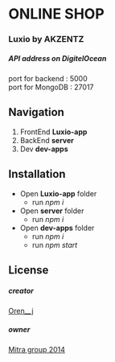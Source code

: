 # ONLINE SHOP
### Luxio by AKZENTZ
##### API address on DigitelOcean 
port for backend : 5000<br>
port for MongoDB : 27017

## Navigation
1. FrontEnd **Luxio-app**
2. BackEnd **server**
3. Dev **dev-apps**

## Installation
- Open **Luxio-app** folder
    - run *npm i*
- Open **server** folder
    - run *npm i*
- Open **dev-apps** folder
    - run *npm i*
    - run *npm start*

## License
##### creator
[Oren__j](https://www.linkedin.com/in/julia-orendovskyi-026a30b6)
##### owner
[Mitra group 2014](http://www.luxiogel.ru)